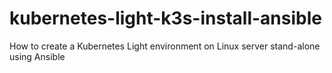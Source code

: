 # kubernetes-light-k3s-install-ansible
How to create a Kubernetes Light environment on Linux server stand-alone using Ansible
